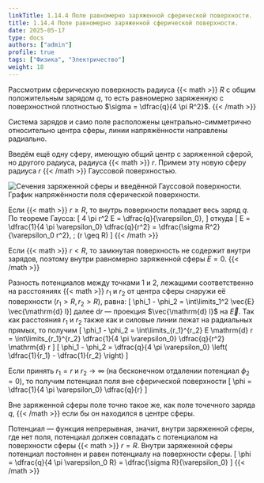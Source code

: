```yaml
---
linkTitle: 1.14.4 Поле равномерно заряженной сферической поверхности.
title: 1.14.4 Поле равномерно заряженной сферической поверхности.
date: 2025-05-17
type: docs
authors: ["admin"]
profile: true
tags: ["Физика", "Электричество"]
weight: 18
---
```


Рассмотрим сферическую поверхность радиуса {{< math >}} $R$ с общим положительным зарядом $q$, то есть равномерно заряженную с поверхностной плотностью $\sigma = \dfrac{q}{4 \pi R^2}$. {{< /math >}}

Система зарядов и само поле расположены центрально-симметрично относительно центра сферы, линии напряжённости направлены радиально.

Введём ещё одну сферу, имеющую общий центр с заряженной сферой, но другого радиуса, радиуса {{< math >}} $r$. Примем эту новую сферу радиуса $r$ {{< /math >}} Гауссовой поверхностью.

![Сечения заряженной сферы и введённой Гауссовой поверхности. График напряжённости поля сферической поверхности.](/uploads/img25may/spherical-surface-field.webp  "Рисунок 23 − a) Сечения заряженной сферы и введённой Гауссовой поверхности. b) График напряжённости поля сферической поверхности.")

Если {{< math >}} $r \geq R$, то внутрь поверхности попадает весь заряд $q$. По теореме Гаусса: \[ 4 \pi r^2 E = \dfrac{q}{\varepsilon_0}, \] откуда \[ E = \dfrac{1}{4 \pi \varepsilon_0} \dfrac{q}{r^2} = \dfrac{\sigma R^2}{\varepsilon_0 r^2}, \; (r \geq R) \] {{< /math >}}

Если {{< math >}} $r < R$, то замкнутая поверхность не содержит внутри зарядов, поэтому внутри равномерно заряженной сферы $E = 0$. {{< /math >}}

Разность потенциалов между точками 1 и 2, лежащими соответственно на расстояниях {{< math >}} $r_1$ и $r_2$ от центра сферы снаружи её поверхности $(r_1 > R, r_2 > R)$, равна: \[ \phi_1 - \phi_2 = \int\limits_1^2 \vec{E} \vec{\mathrm{d} l}\] далее $\mathrm{d} r$ — проекция $\vec{\mathrm{d} l}$ на $\vec{E}$. Так как расстояния $r_1$ и $r_2$ также как и силовые линии лежат на радиальных прямых, то получим \[ \phi_1 - \phi_2 = \int\limits_{r_1}^{r_2} E \mathrm{d} r = \int\limits_{r_1}^{r_2} \dfrac{1}{4 \pi \varepsilon_0} \dfrac{q}{r^2} \mathrm{d} r \]  \[ \phi_1 - \phi_2 = \dfrac{q}{4 \pi \varepsilon_0} \left( \dfrac{1}{r_1} - \dfrac{1}{r_2} \right) \]

Если принять $r_1 = r$ и $r_2 \to \infty$ (на бесконечном отдалении потенциал $\phi_2 = 0$), то получим потенциал поля вне сферической поверхности \[ \phi = \dfrac{1}{4 \pi \varepsilon_0} \dfrac{q}{r} \]

Вне заряженной сферы поле точно такое же, как поле точечного заряда $q$, {{< /math >}} если бы он находился в центре сферы. 

Потенциал — функция непрерывная, значит, внутри заряженной сферы, где нет поля, потенциал должен совпадать с потенциалом на поверхности сферы {{< math >}} $r = R$. Внутри заряженной сферы потенциал постоянен и равен потенциалу на поверхности сферы. \[ \phi = \dfrac{q}{4 \pi \varepsilon_0 R} = \dfrac{\sigma R}{\varepsilon_0} \] {{< /math >}}